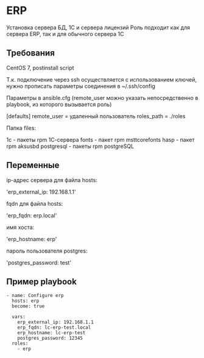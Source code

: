 ERP
=========

Установка сервера БД, 1С и сервера лицензий
Роль подходит как для сервера ERP, так и для обычного сервера 1С


Требования
------------

CentOS 7, postinstall script

Т.к. подключение через ssh осуществляется с использованием ключей,
нужно прописать параметры соединения в ~/.ssh/config

Параметры в ansible.cfg (remote_user можно указать непосредственно в playbook, из которого вызывается роль)

[defaults]
remote_user = удаленный пользователь
roles_path = ./roles

Папка files:

1c - пакеты rpm 1С-сервера
fonts - пакет rpm msttcorefonts
hasp - пакет rpm aksusbd
postgresql - пакеты rpm postgreSQL

Переменные
--------------

ip-aдрес сервера для файла hosts:

'erp_external_ip: 192.168.1.1'

fqdn для файла hosts:

'erp_fqdn: erp.local'

имя хоста:

'erp_hostname: erp'

пароль пользователя postgres:

'postgres_password: test'

Пример playbook
----------------

```
- name: Configure erp
  hosts: erp
  become: true

  vars:
    erp_external_ip: 192.168.1.1
    erp_fqdn: lc-erp-test.local
    erp_hostname: lc-erp-test
    postgres_password: 12345
  roles:
    - erp
```